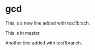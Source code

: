 # gcd

This is a new line added with test1brach.


This is in master.

Another line added with test1branch.


